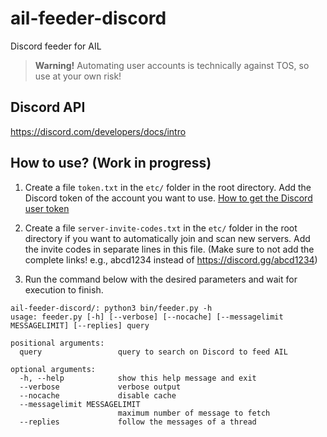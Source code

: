 # ail-feeder-discord

Discord feeder for AIL

> **Warning!** Automating user accounts is technically against TOS, so use at your own risk!

## Discord API

https://discord.com/developers/docs/intro

## How to use? (Work in progress)

1. Create a file `token.txt` in the `etc/` folder in the root directory. Add the Discord token of the account you want to use. 
[How to get the Discord user token](https://github.com/Tyrrrz/DiscordChatExporter/wiki/Obtaining-Token-and-Channel-IDs)

2. Create a file `server-invite-codes.txt` in the `etc/` folder in the root directory if you want to automatically join and scan new servers. Add the invite codes in separate lines in this file. (Make sure to not add the complete links! e.g., abcd1234 instead of https://discord.gg/abcd1234)

3. Run the command below with the desired parameters and wait for execution to finish.

```
ail-feeder-discord/: python3 bin/feeder.py -h
usage: feeder.py [-h] [--verbose] [--nocache] [--messagelimit MESSAGELIMIT] [--replies] query

positional arguments:
  query                 query to search on Discord to feed AIL

optional arguments:
  -h, --help            show this help message and exit
  --verbose             verbose output
  --nocache             disable cache
  --messagelimit MESSAGELIMIT
                        maximum number of message to fetch
  --replies             follow the messages of a thread
```